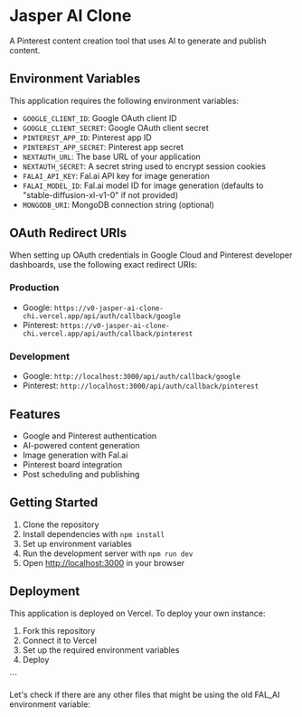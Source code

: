 # Jasper AI Clone

A Pinterest content creation tool that uses AI to generate and publish content.

## Environment Variables

This application requires the following environment variables:

- `GOOGLE_CLIENT_ID`: Google OAuth client ID
- `GOOGLE_CLIENT_SECRET`: Google OAuth client secret
- `PINTEREST_APP_ID`: Pinterest app ID
- `PINTEREST_APP_SECRET`: Pinterest app secret
- `NEXTAUTH_URL`: The base URL of your application
- `NEXTAUTH_SECRET`: A secret string used to encrypt session cookies
- `FALAI_API_KEY`: Fal.ai API key for image generation
- `FALAI_MODEL_ID`: Fal.ai model ID for image generation (defaults to "stable-diffusion-xl-v1-0" if not provided)
- `MONGODB_URI`: MongoDB connection string (optional)

## OAuth Redirect URIs

When setting up OAuth credentials in Google Cloud and Pinterest developer dashboards, use the following exact redirect URIs:

### Production

- Google: `https://v0-jasper-ai-clone-chi.vercel.app/api/auth/callback/google`
- Pinterest: `https://v0-jasper-ai-clone-chi.vercel.app/api/auth/callback/pinterest`

### Development

- Google: `http://localhost:3000/api/auth/callback/google`
- Pinterest: `http://localhost:3000/api/auth/callback/pinterest`

## Features

- Google and Pinterest authentication
- AI-powered content generation
- Image generation with Fal.ai
- Pinterest board integration
- Post scheduling and publishing

## Getting Started

1. Clone the repository
2. Install dependencies with `npm install`
3. Set up environment variables
4. Run the development server with `npm run dev`
5. Open [http://localhost:3000](http://localhost:3000) in your browser

## Deployment

This application is deployed on Vercel. To deploy your own instance:

1. Fork this repository
2. Connect it to Vercel
3. Set up the required environment variables
4. Deploy

\`\`\`

Let's check if there are any other files that might be using the old FAL_AI environment variable:
